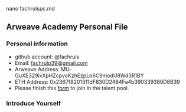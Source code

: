 nano fachrulspc.md
## Arweave Academy Personal File

### Personal information

- github account: @fachruls
- Email: fachrulp39@gmail.com
- Arweave Address: MU-GuXE329ixXpHZcpvoKzhEzpLo6C9modU8Wd3R1BY
- ETH Address: 0x2367f8201311dF830D2484Fa4b390339389D8B39
- Please finish this [form](https://docs.google.com/forms/d/e/1FAIpQLSfWA5fIIcBgmRppm3jNz5vmf9Mai_QMVil-2pO4r7YKn_Zhtw/viewform?usp=sf_link) to join in the talent pool.
### Introduce Yourself

